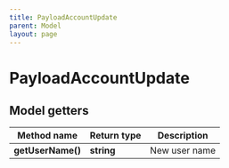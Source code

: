 ```yaml
---
title: PayloadAccountUpdate
parent: Model
layout: page
---
```


# PayloadAccountUpdate

## Model getters

Method name | Return type | Description
------------ | ------------- | -------------
**getUserName()** | **string** | New user name


